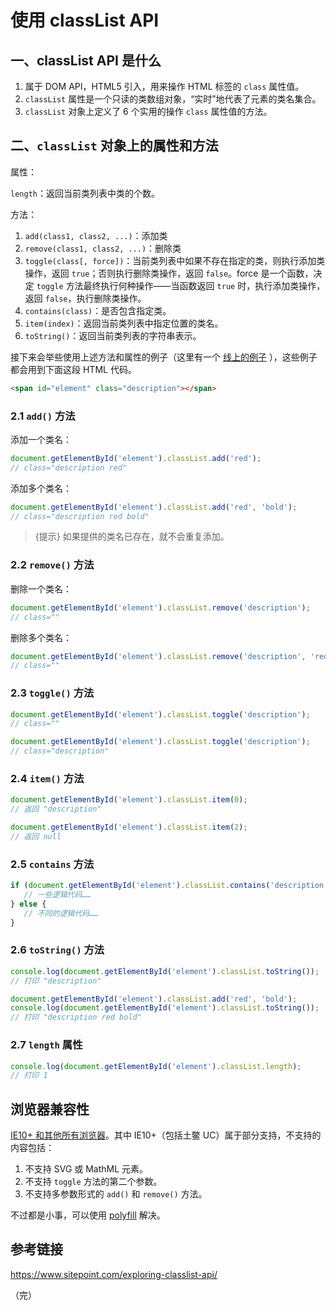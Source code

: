 # 使用 classList API

## 一、classList API 是什么

1. 属于 DOM API，HTML5 引入，用来操作 HTML 标签的 `class` 属性值。
2. `classList` 属性是一个只读的类数组对象，“实时”地代表了元素的类名集合。
3. `classList` 对象上定义了 6 个实用的操作 `class` 属性值的方法。

## 二、`classList` 对象上的属性和方法

属性：

`length`：返回当前类列表中类的个数。

方法：

1. `add(class1, class2, ...)`：添加类
2. `remove(class1, class2, ...)`：删除类
3. `toggle(class[, force])`：当前类列表中如果不存在指定的类，则执行添加类操作，返回 `true`；否则执行删除类操作，返回 `false`。force 是一个函数，决定 `toggle` 方法最终执行何种操作——当函数返回 `true` 时，执行添加类操作，返回 `false`，执行删除类操作。
4. `contains(class)`：是否包含指定类。
5. `item(index)`：返回当前类列表中指定位置的类名。
6. `toString()`：返回当前类列表的字符串表示。

接下来会举些使用上述方法和属性的例子（这里有一个 [线上的例子](https://www.audero.it/demo/classlist-api-demo.html) ），这些例子都会用到下面这段 HTML 代码。

```html
<span id="element" class="description"></span>
```

### 2.1 `add()` 方法

添加一个类名：

```javascript
document.getElementById('element').classList.add('red');
// class="description red"
```

添加多个类名：

```javascript
document.getElementById('element').classList.add('red', 'bold');
// class="description red bold"
```

> {提示} 如果提供的类名已存在，就不会重复添加。

### 2.2 `remove()` 方法

删除一个类名：

```javascript
document.getElementById('element').classList.remove('description');
// class=""
```

删除多个类名：

```javascript
document.getElementById('element').classList.remove('description', 'red');
// class=""
```

### 2.3 `toggle()` 方法

```javascript
document.getElementById('element').classList.toggle('description');
// class=""

document.getElementById('element').classList.toggle('description');
// class="description"
```

### 2.4 `item()` 方法

```javascript
document.getElementById('element').classList.item(0);
// 返回 "description"

document.getElementById('element').classList.item(2);
// 返回 null
```

### 2.5 `contains` 方法

```javascript
if (document.getElementById('element').classList.contains('description')) {
   // 一些逻辑代码……
} else {
   // 不同的逻辑代码……
}
```

### 2.6 `toString()` 方法

```javascript
console.log(document.getElementById('element').classList.toString());
// 打印 "description"

document.getElementById('element').classList.add('red', 'bold');
console.log(document.getElementById('element').classList.toString());
// 打印 "description red bold"
```

### 2.7 `length` 属性

```javascript
console.log(document.getElementById('element').classList.length);
// 打印 1
```

## 浏览器兼容性

[IE10+ 和其他所有浏览器](http://caniuse.com/#search=classList)。其中 IE10+（包括土鳖 UC）属于部分支持，不支持的内容包括：

1. 不支持 SVG 或 MathML 元素。
2. 不支持 `toggle` 方法的第二个参数。
3. 不支持多参数形式的 `add()` 和 `remove()` 方法。

不过都是小事，可以使用 [polyfill](https://github.com/eligrey/classList.js) 解决。

## 参考链接

https://www.sitepoint.com/exploring-classlist-api/

（完）